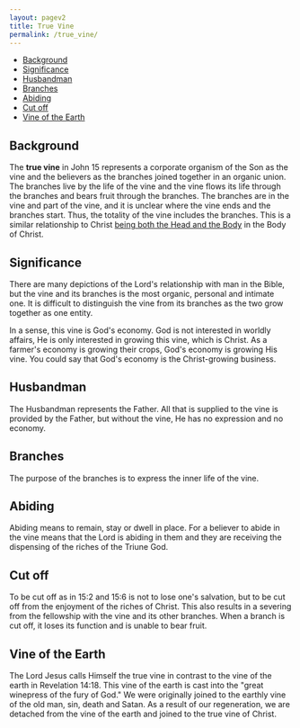 ```yaml
---
layout: pagev2
title: True Vine
permalink: /true_vine/
---
```

- [Background](#background)
- [Significance](#significance)
- [Husbandman](#husbandman)
- [Branches](#branches)
- [Abiding](#abiding)
- [Cut off](#cut-off)
- [Vine of the Earth](#vine-of-the-earth)

## Background

The **true vine** in John 15 represents a corporate organism of the Son as the vine and the believers as the branches joined together in an organic union. The branches live by the life of the vine and the vine flows its life through the branches and bears fruit through the branches. The branches are in the vine and part of the vine, and it is unclear where the vine ends and the branches start. Thus, the totality of the vine includes the branches. This is a similar relationship to Christ [being both the Head and the Body](../corporate_christ) in the Body of Christ.

## Significance

There are many depictions of the Lord's relationship with man in the Bible, but the vine and its branches is the most organic, personal and intimate one. It is difficult to distinguish the vine from its branches as the two grow together as one entity. 

In a sense, this vine is God's economy. God is not interested in worldly affairs, He is only interested in growing this vine, which is Christ. As a farmer's economy is growing their crops, God's economy is growing His vine. You could say that God's economy is the Christ-growing business.

## Husbandman

The Husbandman represents the Father. All that is supplied to the vine is provided by the Father, but without the vine, He has no expression and no economy.

## Branches

The purpose of the branches is to express the inner life of the vine. 

## Abiding

Abiding means to remain, stay or dwell in place. For a believer to abide in the vine means that the Lord is abiding in them and they are receiving the dispensing of the riches of the Triune God.

## Cut off

To be cut off as in 15:2 and 15:6 is not to lose one's salvation, but to be cut off from the enjoyment of the riches of Christ. This also results in a severing from the fellowship with the vine and its other branches. When a branch is cut off, it loses its function and is unable to bear fruit.

## Vine of the Earth

The Lord Jesus calls Himself the true vine in contrast to the vine of the earth in Revelation 14:18. This vine of the earth is cast into the "great winepress of the fury of God." We were originally joined to the earthly vine of the old man, sin, death and Satan. As a result of our regeneration, we are detached from the vine of the earth and joined to the true vine of Christ.